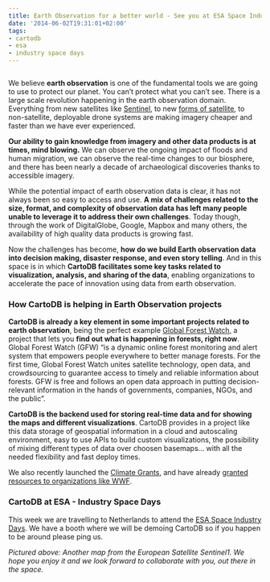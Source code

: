 ```yaml
---
title: Earth Observation for a better world - See you at ESA Space Industry Days
date: '2014-06-02T19:31:01+02:00'
tags:
- cartodb
- esa
- industry space days
---
```


<img src="http://i.imgur.com/2fRHegI.png" alt=""/>

We believe **earth observation** is one of the fundamental tools we are going to use to protect our planet. You can’t protect what you can’t see. There is a large scale revolution happening in the earth observation domain. Everything from new satellites like <a href="http://blog.cartodb.com/post/85633093279/first-images-from-sentinel-1-are-arriving">Sentinel</a>, to new <a href="http://www.planet.com/">forms of satellite</a>, to non-satellite, deployable drone systems  are making imagery cheaper and faster than we have ever experienced.

**Our ability to gain knowledge from imagery and other data products is at times, mind blowing.** We can observe the ongoing impact of floods and human migration, we can observe the real-time changes to our biosphere, and there has been nearly a decade of archaeological discoveries thanks to accessible imagery.

While the potential impact of earth observation data is clear, it has not always been so easy to access and use. **A mix of challenges related to the size, format, and complexity of observation data has left many people unable to leverage it to address their own challenges**. Today though, through the work of DigitalGlobe, Google, Mapbox and many others, the availability of high quality data products is growing fast.

Now the challenges has become, **how do we build Earth observation data into decision making, disaster response, and even story telling**. And in this space is in which **CartoDB facilitates some key tasks related to visualization, analysis, and sharing of the data**, enabling organizations to accelerate the pace of innovation using data from earth observation.

### How CartoDB is helping in Earth Observation projects

**CartoDB is already a key element in some important projects related to earth observation**, being the perfect example <a href="http://www.globalforestwatch.org/">Global Forest Watch</a>, a project that lets you **find out what is happening in forests, right now**. Global Forest Watch (GFW) “is a dynamic online forest monitoring and alert system that empowers people everywhere to better manage forests. For the first time, Global Forest Watch unites satellite technology, open data, and crowdsourcing to guarantee access to timely and reliable information about forests. GFW is free and follows an open data approach in putting decision-relevant information in the hands of governments, companies, NGOs, and the public”.

**CartoDB is the backend used for storing real-time data and for showing the maps and different visualizations**. CartoDB provides in a project like this data storage of geospatial information in a cloud and autoscaling environment, easy to use APIs to build custom visualizations, the possibility of mixing different types of data over choosen basemaps… with all the needed flexibility and fast deploy times.

We also recently launched the <a href="http://cartodb.com/climate">Climate Grants</a>, and have already <a href="http://blog.cartodb.com/post/86315169674/cartodb-climate-grant-support-of-the-wwf">granted resources to organizations like WWF</a>.

### CartoDB at ESA - Industry Space Days

This week we are travelling to Netherlands to attend the <a href="http://www.esa.int/About_Us/Industry/SME_Small_and_Medium_Sized_Enterprises/SME_Resources/Industry_Space_Days">ESA Space Industry Days</a>. We have a booth where we will be demoing CartoDB so if you happen to be around please ping us.

_Pictured above: Another map from the European Satellite Sentinel1. We hope you enjoy it and we look forward to collaborate with you, out there in the space._
